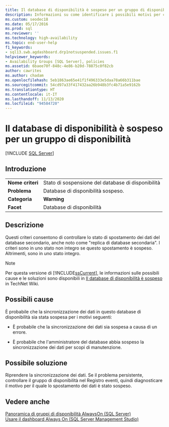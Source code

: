 ```yaml
---
title: Il database di disponibilità è sospeso per un gruppo di disponibilità
description: Informazioni su come identificare i possibili motivi per cui un database all'interno di un gruppo di disponibilità Always On può essere sospeso.
ms.custom: seodec18
ms.date: 05/17/2016
ms.prod: sql
ms.reviewer: ''
ms.technology: high-availability
ms.topic: end-user-help
f1_keywords:
- sql13.swb.agdashboard.drp1notsuspended.issues.f1
helpviewer_keywords:
- Availability Groups [SQL Server], policies
ms.assetid: 6baee70f-848c-4e86-b20d-78875c0f82cb
author: cawrites
ms.author: chadam
ms.openlocfilehash: 5eb1863ae65e41f1f496333e5daa78a66b311bae
ms.sourcegitcommit: 54cd97a33f417432aa26b948b3fc4b71a5e9162b
ms.translationtype: HT
ms.contentlocale: it-IT
ms.lasthandoff: 11/13/2020
ms.locfileid: "94584720"
---
```

# <a name="availability-database-is-suspended-for-an-availability-group"></a>Il database di disponibilità è sospeso per un gruppo di disponibilità
[!INCLUDE [SQL Server](../../../includes/applies-to-version/sqlserver.md)]
    
## <a name="introduction"></a>Introduzione  
  
|||  
|-|-|  
|**Nome criteri**|Stato di sospensione del database di disponibilità|  
|**Problema**|Database di disponibilità sospeso.|  
|**Categoria**|**Warning**|  
|**Facet**|Database di disponibilità|  
  
## <a name="description"></a>Descrizione  
 Questi criteri consentono di controllare lo stato di spostamento dei dati del database secondario, anche noto come "replica di database secondaria". I criteri sono in uno stato non integro se questo spostamento è sospeso. Altrimenti, sono in uno stato integro.  
  
> [!NOTE]  
>  Per questa versione di [!INCLUDE[ssCurrent](../../../includes/sscurrent-md.md)], le informazioni sulle possibili cause e le soluzioni sono disponibili in [Il database di disponibilità è sospeso](https://go.microsoft.com/fwlink/p/?LinkId=220860) in TechNet Wiki.  
  
## <a name="possible-causes"></a>Possibili cause  
 È probabile che la sincronizzazione dei dati in questo database di disponibilità sia stata sospesa per i motivi seguenti:  
  
-   È probabile che la sincronizzazione dei dati sia sospesa a causa di un errore.  
  
-   È probabile che l'amministratore del database abbia sospeso la sincronizzazione dei dati per scopi di manutenzione.  
  
## <a name="possible-solution"></a>Possibile soluzione  
 Riprendere la sincronizzazione dei dati. Se il problema persistente, controllare il gruppo di disponibilità nel Registro eventi, quindi diagnosticare il motivo per il quale lo spostamento dei dati è stato sospeso.  
  
## <a name="see-also"></a>Vedere anche  
 [Panoramica di gruppi di disponibilità AlwaysOn &#40;SQL Server&#41;](../../../database-engine/availability-groups/windows/overview-of-always-on-availability-groups-sql-server.md)   
 [Usare il dashboard Always On &#40;SQL Server Management Studio&#41;](../../../database-engine/availability-groups/windows/use-the-always-on-dashboard-sql-server-management-studio.md)  
  
  
